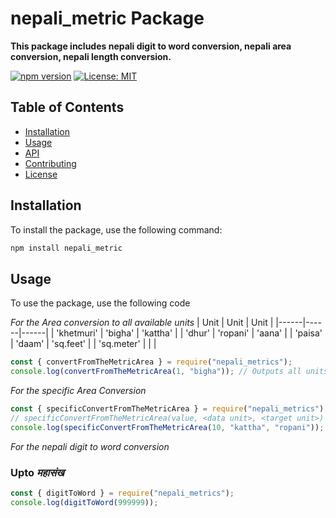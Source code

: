 # nepali_metric Package

**This package includes nepali digit to word conversion, nepali area conversion, nepali length conversion.**

[![npm version](https://badge.fury.io/js/nepali_metrics.svg)](https://badge.fury.io/js/nepali_metrics)
[![License: MIT](https://img.shields.io/badge/License-MIT-yellow.svg)](https://opensource.org/licenses/MIT)

## Table of Contents

- [Installation](#installation)
- [Usage](#usage)
- [API](#api)
- [Contributing](#contributing)
- [License](#license)

## Installation

To install the package, use the following command:

```bash
npm install nepali_metric
```

## Usage

To use the package, use the following code

_For the Area conversion to all available units_
| Unit | Unit | Unit |
|------|------|------|
| 'khetmuri' | 'bigha' | 'kattha' |
| 'dhur' | 'ropani' | 'aana' |
| 'paisa' | 'daam' | 'sq.feet' |
| 'sq.meter' | | |

```js
const { convertFromTheMetricArea } = require("nepali_metrics");
console.log(convertFromTheMetricArea(1, "bigha")); // Outputs all units availabe.
```

_For the specific Area Conversion_

```js
const { specificConvertFromTheMetricArea } = require("nepali_metrics");
// specificConvertFromTheMetricArea(value, <data unit>, <target unit>)
console.log(specificConvertFromTheMetricArea(10, "kattha", "ropani"));
```

_For the nepali digit to word conversion_

### Upto _महासंख_

```js
const { digitToWord } = require("nepali_metrics");
console.log(digitToWord(999999));
```
